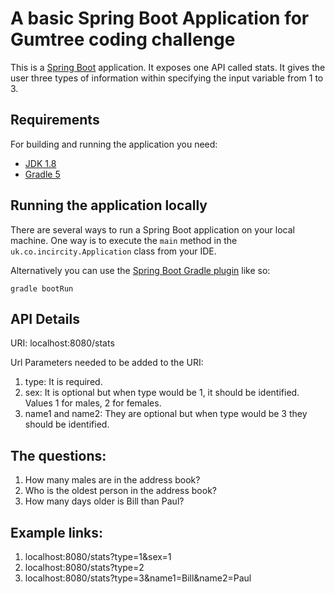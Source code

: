 # A basic Spring Boot Application for Gumtree coding challenge

This is a [Spring Boot](http://projects.spring.io/spring-boot/) application.
It exposes one API called stats.
It gives the user three types of information within specifying the input variable from 1 to 3.

## Requirements

For building and running the application you need:

- [JDK 1.8](http://www.oracle.com/technetwork/java/javase/downloads/jdk8-downloads-2133151.html)
- [Gradle 5](https://gradle.org/)

## Running the application locally

There are several ways to run a Spring Boot application on your local machine. One way is to execute the `main` method in the `uk.co.incircity.Application` class from your IDE.

Alternatively you can use the [Spring Boot Gradle plugin](https://docs.spring.io/spring-boot/docs/current/reference/html/using-boot-running-your-application.html#using-boot-running-with-the-gradle-plugin) like so:

```shell
gradle bootRun
```

## API Details

URI: localhost:8080/stats

Url Parameters needed to be added to the URI:
1. type: It is required.
2. sex: It is optional but when type would be 1, it should be identified. Values 1 for males, 2 for females.
3. name1 and name2: They are optional but when type would be 3 they should be identified.

## The questions:
1. How many males are in the address book?
2. Who is the oldest person in the address book?
3. How many days older is Bill than Paul?

## Example links:
1. localhost:8080/stats?type=1&sex=1
2. localhost:8080/stats?type=2
3. localhost:8080/stats?type=3&name1=Bill&name2=Paul

